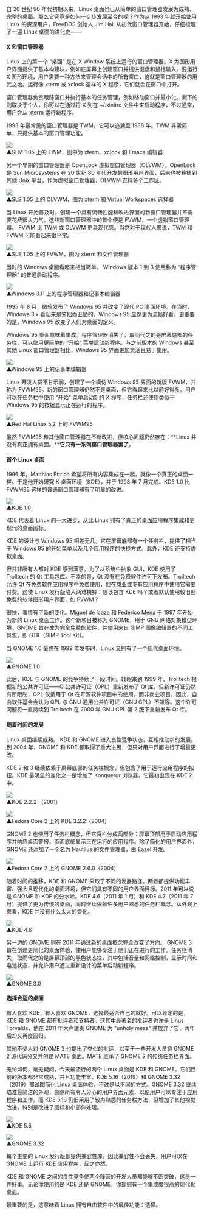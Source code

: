 自 20 世纪 90 年代初期以来，Linux 桌面也已从简单的窗口管理器发展为成熟、完整的桌面。那么它究竟是如何一步步发展至今的呢？作为从 1993 年就开始使用 Linux 的资深用户，FreeDOS 创始人 Jim Hall 从初代窗口管理器开始，仔细梳理了一遍 Linux 桌面的进化史——  

#### **X 和窗口管理器**

Linux 上的第一个 “桌面” 是在 X Window 系统上运行的窗口管理器。X 为图形用户界面提供了基本构建块，例如在屏幕上创建窗口并提供键盘和鼠标输入。要运行 X 图形环境，用户需要一种方法来管理会话中的所有窗口，这就是窗口管理器的用武之地。运行像 xterm 或 xclock 这样的 X 程序，它们就会在窗口中打开。

窗口管理器负责跟踪窗口并执行基本的任务管理，例如移动窗口并最小化。剩下的则取决于个人，你可以在通过将 X 列在 ~/.xinitrc 文件中来启动程序，不过通常，用户会从 xterm 运行新程序。

1993 年最常见的窗口管理器是 TWM，它可以追溯至 1988 年。TWM 非常简单，只提供基本的窗口管理功能。

![](assets/01_images/640.png)  
▲SLM 1.05 上的 TWM，图中为 xterm、xclock 和 Emacs 编辑器

另一个早期的窗口管理器是 OpenLook 虚拟窗口管理器（OLVWM）。OpenLook 是 Sun Microsystems 在 20 世纪 80 年代开发的图形用户界面，后来也被移植到其他 Unix 平台。作为虚拟窗口管理器，OLVWM 支持多个工作区。

![](assets/01_images/640-16762947289942.png)  
▲SLS 1.05 上的 OLVWM，图为 xterm 和 Virtual Workspaces 选择器

当 Linux 开始普及时，创建一个具有流畅性能和改进界面的新窗口管理器并不需要花费很大力气。这些新窗口管理器中的首个便是 FVWM，一个虚拟窗口管理器。 FVWM 比 TWM 或 OLVWM 更具现代感。当然对于现代人来说，TWM 和 FVWM 可能看起来很平常。

![](assets/01_images/640-16762947332614.png)  
▲SLS 1.05 上的 FVWM，图为 xterm 和文件管理器

当时的 Windows 桌面看起来相当简单。 Windows 版本 1 到 3 使用称为 “程序管理器” 的普通启动程序。

![](assets/01_images/640-16762947356436.png)  
▲Windows 3.11 上的程序管理器和记事本编辑器

1995 年 8 月，微软发布了 Windows 95 并改变了现代 PC 桌面环境。在当时，Windows 3.x 看起来是笨拙而丑陋的，Windows 95 显然更为流畅好看。更重要的是，Windows 95 改变了人们对桌面的定义。

Windows 95 桌面意味着集成。程序管理器消失了，取而代之的是屏幕底部的任务栏，可以使用更简单的 “开始” 菜单启动新程序。与之前版本的 Windows 甚至其他 Linux 窗口管理器相比，Windows 95 界面更加灵活且易于使用。

![](assets/01_images/640-16762947383858.png)  
▲Windows 95 上的记事本编辑器

Linux 开发人员不甘示弱，创建了一个模仿 Windows 95 界面的新版 FVWM，并称为 FVWM95。新的窗口管理器仍然不是桌面，但它看起来比以前好得多。用户可以在任务栏中使用 “开始” 菜单启动新的 X 程序，任务栏还使用类似于 Windows 95 的按钮显示正在运行的程序。

![](assets/01_images/640-167629474054410.png)  
▲Red Hat Linux 5.2 上的 FVWM95

虽然 FVWM95 和其他窗口管理器在不断改进，但核心问题仍然存在：**Linux 并没有真正拥有桌面。****它只有一系列窗口管理器罢了**。

#### **首个 Linux 桌面**

1996 年，Matthias Ettrich 希望将所有内容集成在一起，就像一个真正的桌面一样。于是他开始研究 K 桌面环境（KDE），并于 1998 年 7 月完成。KDE 1.0 比 FVWM95 这样的普通窗口管理器有了明显的改进。

![](assets/01_images/640-167629474298112.png)  
▲KDE 1.0

KDE 代表着 Linux 的一大进步，从此 Linux 拥有了真正的桌面应用程序集成和更现代的桌面图标。

KDE 的设计与 Windows 95 相差无几。它在屏幕底部有一个任务栏，提供了相当于 Windows 95 的开始菜单以及几个应用程序的快捷方式。此外，KDE 还支持虚拟桌面。

但并非所有人都对 KDE 感到满意。为了从系统中抽象 GUI，KDE 使用了 Trolltech 的 Qt 工具包库。不幸的是，Qt 没有在免费软件许可下发布。Trolltech 允许 Qt 在免费软件应用程序中免费使用，但在商业或专有应用程序中使用它需要付费。这使 Linux 发行版陷入两难抉择：应该包含 KDE 吗？或者默认使用较旧但免费的软件图形用户界面，如 FVWM？

很快，事情有了新的变化。Miguel de Icaza 和 Federico Mena 于 1997 年开始为新的 Linux 桌面工作。这个新项目被称为 GNOME，用于 GNU 网络对象模型环境。GNOME 旨在成为完全免费的软件，并使用来自 GIMP 图像编辑器的不同工具包，即 GTK（GIMP Tool Kit）。

当 GNOME 1.0 最终在 1999 年发布时，Linux 又拥有了一个现代桌面环境。

![](assets/01_images/640-167629474544614.jpeg)  
▲GNOME 1.0

此后，KDE 与 GNOME 的竞争持续了一段时间。转眼来到 1999 年，Trolltech 根据新的公共许可证——Q 公共许可证（QPL）重新发布了 Qt 库。但新许可证仍然有所限制，QPL 仅适用于 Qt 在开源软件项目中的使用，而非商业项目。因此，自由软件基金会认为 QPL 与 GNU 通用公共许可证（GNU GPL）不兼容。这个许可问题将一直持续到 Trolltech 在 2000 年 GNU GPL 第 2 版下重新发布 Qt 库。

#### **随着时间的发展**

Linux 桌面继续成熟。 KDE 和 GNOME 进入良性竞争状态，互相推动新的发展。到 2004 年，GNOME 和 KDE 都取得了重大进展，但只对用户界面进行了增量更改。

KDE 2 和 3 继续依赖于屏幕底部的任务栏概念，但包含了用于运行应用程序的按钮。KDE 最明显的变化之一是增加了 Konqueror 浏览器，它最初出现在 KDE 2 中。

![](assets/01_images/640-167629474839516.jpeg)  
▲KDE 2.2.2 （2001）

![](assets/01_images/640-167629475069218.jpeg)  
▲Fedora Core 2 上的 KDE 3.2.2（2004）

GNOME 2 也使用了任务栏概念，但它将栏分成两部分：屏幕顶部用于启动应用程序并响应桌面警报，页面底部显示正在运行的应用程序。除了简化的用户界面外，GNOME 还添加了一个名为 Nautilus 的文件管理器，由 Eazel 开发。

![](assets/01_images/640-167629475344020.png)  
▲Fedora Core 2 上的 GNOME 2.6.0（2004）

随着时间的推移，KDE 和 GNOME 采取了不同的发展路径。两者都提供功能丰富、强大且现代化的桌面环境，但它们具有不同的用户界面目标。2011 年可以说是 GNOME 和 KDE 的分水岭。KDE 4.6（2011 年 1 月）和 KDE 4.7（2011 年 7 月）提供了更为传统的桌面，同时继续依赖许多用户熟悉的任务栏概念。从外观上来看，KDE 并没有什么太大的变化。

![](assets/01_images/640-167629475567322.jpeg)  
▲KDE 4.6

另一边的 GNOME 则在 2011 年通过新的桌面概念完全改变了方向。 GNOME 3 旨在创建更简化的桌面体验，使用户能够专注于他们正在进行的工作。任务栏消失，取而代之的是屏幕顶部的黑色状态栏，其中包括音量和网络控制，显示时间和电池状态，并允许用户通过重新设计的菜单启动新程序。

![](assets/01_images/640-167629475777524.jpeg)  
▲GNOME 3.0

#### **选择合适的桌面**

有人喜欢 KDE，有人喜欢 GNOME，选择最适合自己的就好。可以肯定的是，KDE 和 GNOME 都有批评者和支持者。这其中最著名的批评者也许是 Linus Torvalds，他在 2011 年大声谴责 GNOME 为 "unholy mess" 并放弃了它，两年后却又再度回归。

其他不少人对 GNOME 3 也提出了类似的批评，以至于一些开发人员将 GNOME 2 源代码分叉并创建 MATE 桌面。MATE 继承了 GNOME 2 的传统任务栏界面。

无论如何，毫无疑问，今天最流行的两个 Linux 桌面是 KDE 和 GNOME。它们目前的版本都非常成熟，并且功能丰富。KDE 5.16（2019）和 GNOME 3.32（2019）都试图简化 Linux 桌面体验，不过是以不同的方式。GNOME 3.32 继续瞄准最简洁的外观，删除所有令人分心的用户界面元素，以便用户可以专注于应用程序和工作。而 KDE 5.16 仍旧采用了较为熟悉的任务栏方法，但增加了其他视觉改进，特别是改进了图标和小部件处理。

![](assets/01_images/640-167629476008726.jpeg)  
▲KDE 5.6

![](assets/01_images/640-167629476190528.jpeg)  
▲GNOME 3.32

每个主要的 Linux 发行版都提供兼容性库，因此兼容性不会丢失，用户可以在 GNOME 上运行 KDE 应用程序，反之亦然。

KDE 和 GNOME 之间的良性竞争使两个阵营的开发人员都能够不断突破，这是一件好事。无论你使用的是 KDE 还是 GNOME，你都拥有一个集成度很高的现代化桌面。

最重要的是，这意味着 Linux 拥有自由软件中的最佳功能：选择。
